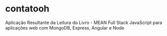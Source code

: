 # contatooh
Aplicação Resultante da Leitura do Livro - MEAN Full Stack JavaScript para aplicações web com MongoDB, Express, Angular e Node
